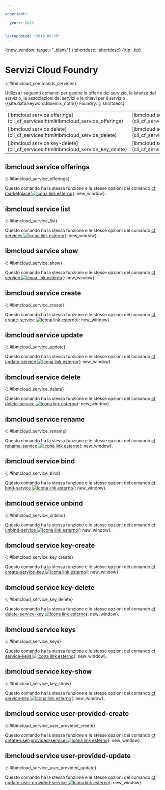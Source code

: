 ```yaml
---

copyright:

  years: 2018


lastupdated: "2018-08-30"
---
```


{:new_window: target="_blank"}
{:shortdesc: .shortdesc}
{:tip: .tip}

# Servizi Cloud Foundry
{: #ibmcloud_commands_services}

Utilizza i seguenti comandi per gestire le offerte del servizio, le istanze del servizio, le associazioni dei servizi e le chiavi per il servizio {{site.data.keyword.Bluemix_notm}} Foundry.
{: shortdesc}

<table summary="Comandi ibmcloud che puoi utilizzare per gestire i servizi {{site.data.keyword.Bluemix_notm}} Cloud Foundry.">
 <thead>
 </thead>
 <tbody>
 <tr>
 <td>[ibmcloud service offerings](cli_cf_services.html#ibmcloud_service_offerings)</td>
 <td>[ibmcloud service list](cli_cf_services.html#ibmcloud_service_list)</td>
 <td>[ibmcloud service show](cli_cf_services.html#ibmcloud_service_show)</td>
 <td>[ibmcloud service create](cli_cf_services.html#ibmcloud_service_create)</td>
 <td>[ibmcloud service update](cli_cf_services.html#ibmcloud_service_update)</td>
 </tr>
 <tr>
 <td>[ibmcloud service delete](cli_cf_services.html#ibmcloud_service_delete)</td>
 <td>[ibmcloud service rename](cli_cf_services.html#ibmcloud_service_rename)</td>
 <td>[ibmcloud service bind](cli_cf_services.html#ibmcloud_service_bind)</td>
 <td>[ibmcloud service unbind](cli_cf_services.html#ibmcloud_service_unbind)</td>
 <td>[ibmcloud service key-create](cli_cf_services.html#ibmcloud_service_key_create)</td>
 </tr>
 <tr>
 <td>[ibmcloud service key-delete](cli_cf_services.html#ibmcloud_service_key_delete)</td>
 <td>[ibmcloud service keys](cli_cf_services.html#ibmcloud_service_keys)</td>
 <td>[ibmcloud service key-show](cli_cf_services.html#ibmcloud_service_key_show)</td>
 <td>[ibmcloud service user-provided-create](cli_cf_services.html#ibmcloud_service_user_provided_create)</td>
 <td>[ibmcloud service user-provided-update](cli_cf_services.html#ibmcloud_service_user_provided_update)</td>
 </tr>
  </tbody>
 </table>

 ## ibmcloud service offerings
{: #ibmcloud_service_offerings}


Questo comando ha la stessa funzione e le stesse opzioni del comando [cf marketplace ![Icona link esterno](../../../icons/launch-glyph.svg)](http://cli.cloudfoundry.org/en-US/cf/marketplace.html){: new_window}.

## ibmcloud service list
{: #ibmcloud_service_list}

Questo comando ha la stessa funzione e le stesse opzioni del comando [cf services ![Icona link esterno](../../../icons/launch-glyph.svg)](http://cli.cloudfoundry.org/en-US/cf/services.html){: new_window}.

## ibmcloud service show
{: #ibmcloud_service_show}

Questo comando ha la stessa funzione e le stesse opzioni del comando [cf service ![Icona link esterno](../../../icons/launch-glyph.svg)](http://cli.cloudfoundry.org/en-US/cf/service.html){: new_window}.

## ibmcloud service create
{: #ibmcloud_service_create}

Questo comando ha la stessa funzione e le stesse opzioni del comando [cf create-service ![Icona link esterno](../../../icons/launch-glyph.svg)](http://cli.cloudfoundry.org/en-US/cf/create-service.html){: new_window}.

## ibmcloud service update
{: #ibmcloud_service_update}

Questo comando ha la stessa funzione e le stesse opzioni del comando [cf update-service ![Icona link esterno](../../../icons/launch-glyph.svg)](http://cli.cloudfoundry.org/en-US/cf/update-service.html){: new_window}.

## ibmcloud service delete
{: #ibmcloud_service_delete}

Questo comando ha la stessa funzione e le stesse opzioni del comando [cf delete-service ![Icona link esterno](../../../icons/launch-glyph.svg)](http://cli.cloudfoundry.org/en-US/cf/delete-service.html){: new_window}.

## ibmcloud service rename
{: #ibmcloud_service_rename}

Questo comando ha la stessa funzione e le stesse opzioni del comando [cf rename-service ![Icona link esterno](../../../icons/launch-glyph.svg)](http://cli.cloudfoundry.org/en-US/cf/rename-service.html){: new_window}.

## ibmcloud service bind
{: #ibmcloud_service_bind}

Questo comando ha la stessa funzione e le stesse opzioni del comando [cf bind-service ![Icona link esterno](../../../icons/launch-glyph.svg)](http://cli.cloudfoundry.org/en-US/cf/bind-service.html){: new_window}.

## ibmcloud service unbind
{: #ibmcloud_service_unbind}

Questo comando ha la stessa funzione e le stesse opzioni del comando [cf unbind-service ![Icona link esterno](../../../icons/launch-glyph.svg)](http://cli.cloudfoundry.org/en-US/cf/unbind-service.html){: new_window}.

## ibmcloud service key-create
{: #ibmcloud_service_key_create}

Questo comando ha la stessa funzione e le stesse opzioni del comando [cf create-service-key ![Icona link esterno](../../../icons/launch-glyph.svg)](http://cli.cloudfoundry.org/en-US/cf/create-service-key.html){: new_window}.

## ibmcloud service key-delete
{: #ibmcloud_service_key_delete}

Questo comando ha la stessa funzione e le stesse opzioni del comando [cf delete-service-key ![Icona link esterno](../../../icons/launch-glyph.svg)](http://cli.cloudfoundry.org/en-US/cf/delete-service-key.html){: new_window}.

## ibmcloud service keys
{: #ibmcloud_service_keys}

Questo comando ha la stessa funzione e le stesse opzioni del comando [cf service-keys ![Icona link esterno](../../../icons/launch-glyph.svg)](http://cli.cloudfoundry.org/en-US/cf/service-keys.html){: new_window}.

## ibmcloud service key-show
{: #ibmcloud_service_key_show}

Questo comando ha la stessa funzione e le stesse opzioni del comando [cf service-key ![Icona link esterno](../../../icons/launch-glyph.svg)](http://cli.cloudfoundry.org/en-US/cf/service-key.html){: new_window}.

## ibmcloud service user-provided-create
{: #ibmcloud_service_user_provided_create}

Questo comando ha la stessa funzione e le stesse opzioni del comando [cf create-user-provided-service ![Icona link esterno](../../../icons/launch-glyph.svg)](http://cli.cloudfoundry.org/en-US/cf/create-user-provided-service.html){: new_window}.

## ibmcloud service user-provided-update
{: #ibmcloud_service_user_provided_update}

Questo comando ha la stessa funzione e le stesse opzioni del comando [cf update-user-provided-service ![Icona link esterno](../../../icons/launch-glyph.svg)](http://cli.cloudfoundry.org/en-US/cf/update-user-provided-service.html){: new_window}.
